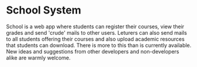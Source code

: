 # School System

School is a web app where students can register their courses, view their grades and send 
'crude' mails to other users. Leturers can also send mails to all students offering their  courses and also upload academic resources that students can download. There is more to this than is currently available. New ideas and suggestions from other developers and non-developers alike are warmly welcome.